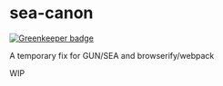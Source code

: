 # sea-canon

[![Greenkeeper badge](https://badges.greenkeeper.io/zrrrzzt/sea-canon.svg)](https://greenkeeper.io/)

A temporary fix for GUN/SEA and browserify/webpack

WIP

